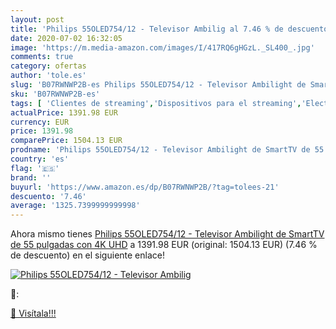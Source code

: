 ```yaml
---
layout: post
title: 'Philips 55OLED754/12 - Televisor Ambilig al 7.46 % de descuento'
date: 2020-07-02 16:32:05
image: 'https://m.media-amazon.com/images/I/417RQ6gHGzL._SL400_.jpg'
comments: true
category: ofertas
author: 'tole.es'
slug: 'B07RWNWP2B-es Philips 55OLED754/12 - Televisor Ambilight de SmartTV de...'
sku: 'B07RWNWP2B-es'
tags: [ 'Clientes de streaming','Dispositivos para el streaming','Electrónica','Equipos de audio y Hi-Fi','TV, vídeo y home cinema','Televisores','televisor', ]
actualPrice: 1391.98 EUR
currency: EUR
price: 1391.98
comparePrice: 1504.13 EUR
prodname: 'Philips 55OLED754/12 - Televisor Ambilight de SmartTV de 55 pulgadas con 4K UHD'
country: 'es'
flag: '🇪🇸'
brand: ''
buyurl: 'https://www.amazon.es/dp/B07RWNWP2B/?tag=tolees-21'
descuento: '7.46'
average: '1325.7399999999998'
---
```


Ahora mismo tienes [Philips 55OLED754/12 - Televisor Ambilight de SmartTV de 55 pulgadas con 4K UHD](https://www.amazon.es/dp/B07RWNWP2B/?tag=tolees-21) a 1391.98 EUR (original: 1504.13 EUR) (7.46 %  de descuento) en el siguiente enlace!

[![Philips 55OLED754/12 - Televisor Ambilig](https://m.media-amazon.com/images/I/417RQ6gHGzL._SL400_.jpg)](https://www.amazon.es/dp/B07RWNWP2B/?tag=tolees-21)

🔎:


[🛒 Visítala!!!](https://www.amazon.es/dp/B07RWNWP2B/?tag=tolees-21)
